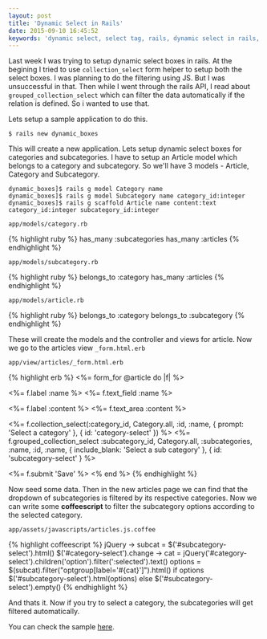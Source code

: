 ```yaml
---
layout: post
title: 'Dynamic Select in Rails'
date: 2015-09-10 16:45:52
keywords: 'dynamic select, select tag, rails, dynamic select in rails, dependent select tag rails'
---
```

Last week I was trying to setup dynamic select boxes in rails. At the begining I tried to use `collection_select` form helper to setup both the select boxes. I was planning to do the filtering using JS. But I was unsuccessful in that. Then while I went through the rails API, I read about `grouped_collection_select` which can filter the data automatically if the relation is defined. So i wanted to use that. 

Lets setup a sample application to do this. 

    $ rails new dynamic_boxes

This will create a new application. Lets setup dynamic select boxes for categories and subcategories. I have to setup an Article model which belongs to a category and subcategory. So we'll have 3 models - Article, Category and Subcategory.

```
dynamic_boxes]$ rails g model Category name
dynamic_boxes]$ rails g model Subcategory name category_id:integer
dynamic_boxes]$ rails g scaffold Article name content:text category_id:integer subcategory_id:integer
```
    
    app/models/category.rb
{% highlight ruby %}
has_many :subcategories
has_many :articles
{% endhighlight %}
    
    app/models/subcategory.rb
{% highlight ruby %}
belongs_to :category
has_many :articles
{% endhighlight %}

    app/models/article.rb
{% highlight ruby %}
belongs_to :category
belongs_to :subcategory
{% endhighlight %}

These will create the models and the controller and views for article. Now we go to the articles view `_form.html.erb`

    app/view/articles/_form.html.erb
{% highlight erb %}
<%= form_for @article do |f| %>

  <%= f.label :name %> 
  <%= f.text_field :name %> 
  
  <%= f.label :content %>
  <%= f.text_area :content %>
  
  <%= f.collection_select(:category_id, Category.all, :id, :name, 
    { prompt: 'Select a category' }, { id: 'category-select' }) %>
  <%= f.grouped_collection_select :subcategory_id, Category.all, :subcategories, 
    :name, :id, :name, { include_blank: 'Select a sub category' }, { id: 'subcategory-select' } %>
  
  <%= f.submit 'Save' %>
<% end %>
{% endhighlight %}

Now seed some data. Then in the new articles page we can find that the dropdown of subcategories is filtered by its respective categories. Now we can write some **coffeescript** to filter the subcategory options according to the selected category.

    app/assets/javascripts/articles.js.coffee
{% highlight coffeescript %}
jQuery ->
  subcat = $('#subcategory-select').html()
  $('#category-select').change ->
    cat = jQuery('#category-select').children('option').filter(':selected').text()
    options = $(subcat).filter("optgroup[label='#{cat}']").html()
    if options
      $('#subcategory-select').html(options)
    else
      $('#subcategory-select').empty()
{% endhighlight %}


And thats it. Now if you try to select a category, the subcategories will get filtered automatically.

You can check the sample [here](https://github.com/sajinmp/sample-dynamic-select).
